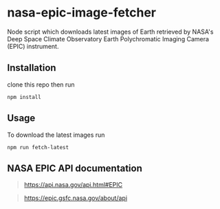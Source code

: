 # nasa-epic-image-fetcher

Node script which downloads latest images of Earth retrieved by NASA's 
Deep Space Climate Observatory
Earth Polychromatic Imaging Camera (EPIC) instrument.

## Installation
clone this repo then run

`npm install`

## Usage

To download the latest images run

`npm run fetch-latest`

## NASA EPIC API documentation

> https://api.nasa.gov/api.html#EPIC

> https://epic.gsfc.nasa.gov/about/api